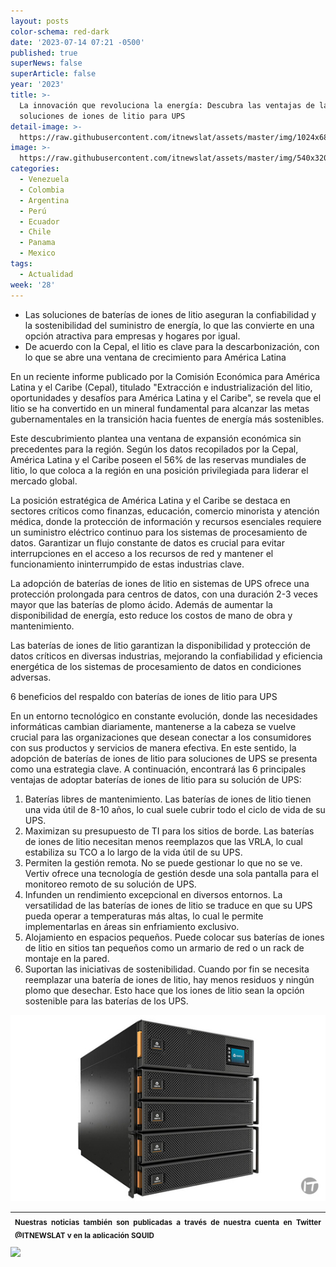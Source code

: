 ```yaml
---
layout: posts
color-schema: red-dark
date: '2023-07-14 07:21 -0500'
published: true
superNews: false
superArticle: false
year: '2023'
title: >-
  La innovación que revoluciona la energía: Descubra las ventajas de las
  soluciones de iones de litio para UPS
detail-image: >-
  https://raw.githubusercontent.com/itnewslat/assets/master/img/1024x680/vetiv-ups-g.jpg
image: >-
  https://raw.githubusercontent.com/itnewslat/assets/master/img/540x320/vetiv-ups-p.jpg
categories:
  - Venezuela
  - Colombia
  - Argentina
  - Perú
  - Ecuador
  - Chile
  - Panama
  - Mexico
tags:
  - Actualidad
week: '28'
---
```

- Las soluciones de baterías de iones de litio aseguran la confiabilidad y la sostenibilidad del suministro de energía, lo que las convierte en una opción atractiva para empresas y hogares por igual.
- De acuerdo con la Cepal, el litio es clave para la descarbonización, con lo que se abre una ventana de crecimiento para América Latina
 
En un reciente informe publicado por la Comisión Económica para América Latina y el Caribe (Cepal), titulado "Extracción e industrialización del litio, oportunidades y desafíos para América Latina y el Caribe", se revela que el litio se ha convertido en un mineral fundamental para alcanzar las metas gubernamentales en la transición hacia fuentes de energía más sostenibles.
 
Este descubrimiento plantea una ventana de expansión económica sin precedentes para la región. Según los datos recopilados por la Cepal, América Latina y el Caribe poseen el 56% de las reservas mundiales de litio, lo que coloca a la región en una posición privilegiada para liderar el mercado global.
 
La posición estratégica de América Latina y el Caribe se destaca en sectores críticos como finanzas, educación, comercio minorista y atención médica, donde la protección de información y recursos esenciales requiere un suministro eléctrico continuo para los sistemas de procesamiento de datos. Garantizar un flujo constante de datos es crucial para evitar interrupciones en el acceso a los recursos de red y mantener el funcionamiento ininterrumpido de estas industrias clave.
 
La adopción de baterías de iones de litio en sistemas de UPS ofrece una protección prolongada para centros de datos, con una duración 2-3 veces mayor que las baterías de plomo ácido. Además de aumentar la disponibilidad de energía, esto reduce los costos de mano de obra y mantenimiento.
 
Las baterías de iones de litio garantizan la disponibilidad y protección de datos críticos en diversas industrias, mejorando la confiabilidad y eficiencia energética de los sistemas de procesamiento de datos en condiciones adversas.
 
6 beneficios del respaldo con baterías de iones de litio para UPS
 
En un entorno tecnológico en constante evolución, donde las necesidades informáticas cambian diariamente, mantenerse a la cabeza se vuelve crucial para las organizaciones que desean conectar a los consumidores con sus productos y servicios de manera efectiva. En este sentido, la adopción de baterías de iones de litio para soluciones de UPS se presenta como una estrategia clave. A continuación, encontrará las 6 principales ventajas de adoptar baterías de iones de litio para su solución de UPS:
 
1. Baterías libres de mantenimiento. Las baterías de iones de litio tienen una vida útil de 8-10 años, lo cual suele cubrir todo el ciclo de vida de su UPS.
1. Maximizan su presupuesto de TI para los sitios de borde. Las baterías de iones de litio necesitan menos reemplazos que las VRLA, lo cual estabiliza su TCO a lo largo de la vida útil de su UPS.
1. Permiten la gestión remota. No se puede gestionar lo que no se ve. Vertiv ofrece una tecnología de gestión desde una sola pantalla para el monitoreo remoto de su solución de UPS.
1. Infunden un rendimiento excepcional en diversos entornos. La versatilidad de las baterías de iones de litio se traduce en que su UPS pueda operar a temperaturas más altas, lo cual le permite implementarlas en áreas sin enfriamiento exclusivo.
1. Alojamiento en espacios pequeños. Puede colocar sus baterías de iones de litio en sitios tan pequeños como un armario de red o un rack de montaje en la pared.
1. Suportan las iniciativas de sostenibilidad. Cuando por fin se necesita reemplazar una batería de iones de litio, hay menos residuos y ningún plomo que desechar. Esto hace que los iones de litio sean la opción sostenible para las baterías de los UPS.

![](https://raw.githubusercontent.com/itnewslat/assets/master/img/540x320/vetiv-ups-p.jpg)

<table style="height: 42px;" width="569">
<tbody>
<tr>
<td style="text-align: justify;"><sub><strong>Nuestras noticias también son publicadas a través de nuestra cuenta en Twitter <a href="https://twitter.com/itnewslat?lang=es">@ITNEWSLAT</a> y en la aplicación <a href="https://squidapp.co/en/">SQUID</a></strong></sub></td>
</tr>
</tbody>
</table>
<img src="https://tracker.metricool.com/c3po.jpg?hash=56f88a41e39ab42c063cc51676587a04"/>